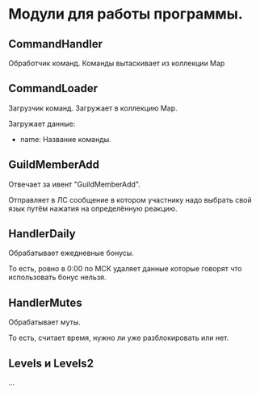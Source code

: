 # Модули для работы программы.

## CommandHandler

Обработчик команд. Команды вытаскивает из коллекции Map

## CommandLoader

Загрузчик команд. Загружает в коллекцию Map.

Загружает данные:

- name: Название команды.

## GuildMemberAdd
Отвечает за ивент "GuildMemberAdd".

Отправляет в ЛС сообщение в котором участнику надо выбрать свой язык путём нажатия на определённую реакцию.

## HandlerDaily
Обрабатывает ежедневные бонусы.

То есть, ровно в 0:00 по МСК удаляет данные которые говорят что использовать бонус нельзя.
## HandlerMutes
Обрабатывает муты.

То есть, считает время, нужно ли уже разблокировать или нет.
## Levels и Levels2
...